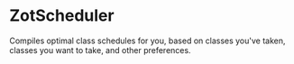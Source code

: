 # ZotScheduler

Compiles optimal class schedules for you, based on classes you've taken, classes you want to take, and other preferences.